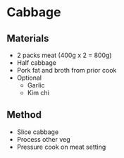 # Cabbage
## Materials
* 2 packs meat (400g x 2 = 800g)
* Half cabbage
* Pork fat and broth from prior cook
* Optional
    * Garlic
    * Kim chi

## Method
* Slice cabbage
* Process other veg
* Pressure cook on meat setting
